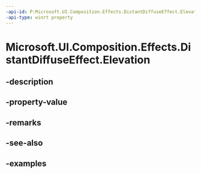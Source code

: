 ```yaml
---
-api-id: P:Microsoft.UI.Composition.Effects.DistantDiffuseEffect.Elevation
-api-type: winrt property
---
```


# Microsoft.UI.Composition.Effects.DistantDiffuseEffect.Elevation

<!--
public float Elevation { get; set; }
-->


## -description

## -property-value

## -remarks

## -see-also

## -examples


